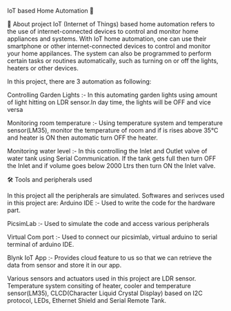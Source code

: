  IoT based Home Automation 📱

📝 About project
IoT (Internet of Things) based home automation refers to the use of internet-connected devices to control and monitor home appliances and systems. With IoT home automation, one can use their smartphone or other internet-connected devices to control and monitor your home appilances. The system can also be programmed to perform certain tasks or routines automatically, such as turning on or off the lights, heaters or other devices.

In this project, there are 3 automation as following:

Controlling Garden Lights :- In this automating garden lights using amount of light hitting on LDR sensor.In day time, the lights will be OFF and vice versa

Monitoring room temperature :- Using temperature system and temperature sensor(LM35), monitor the temperature of room and if is rises above 35°C and heater is ON then automatic turn OFF the heater.

Monitoring water level :- In this controlling the Inlet and Outlet valve of water tank using Serial Communication. If the tank gets full then turn OFF the Inlet and if volume goes below 2000 Ltrs then turn ON the Inlet valve.

🛠️ Tools and peripherals used

In this project all the peripherals are simulated.
Softwares and serivces used in this project are:
Arduino IDE :- Used to write the code for the hardware part.

PicsimLab :- Used to simulate the code and access various peripherals

Virtual Com port :- Used to connect our picsimlab, virtual arduino to serial terminal of arduino IDE.

Blynk IoT App :- Provides cloud feature to us so that we can retrieve the data from sensor and store it in our app.

Various sensors and actuators used in this project are LDR sensor. 
Temperature system consiting of heater, cooler and temperature sensor(LM35), CLCD(Character Liquid Crystal Display) based on I2C protocol, LEDs, Ethernet Shield and Serial Remote Tank.





